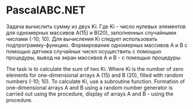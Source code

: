 # PascalABC.NET
Задача вычислить сумму из двух Ki. Где Ki - число нулевых элементов для одномерных массивов А(15) и В(20), заполненных случайными числами (-10; 10).
Для вычисления Ki следует использовать подпрограмму-функцию. 
Формирование одномерных массивов А и В с помощью датчика случайных чисел осуществить с помощью процедуры, 
вывод на экран массивов А и В - с помощью процедуры.

The task is to calculate the sum of two Ki. Where Ki is the number of zero elements for one-dimensional arrays A (15) and B (20), filled with random numbers (-10; 10). 
To calculate Ki, use a subroutine function. Formation of one-dimensional arrays A and B using a random number generator is carried out using the procedure, 
display of arrays A and B - using the procedure.
